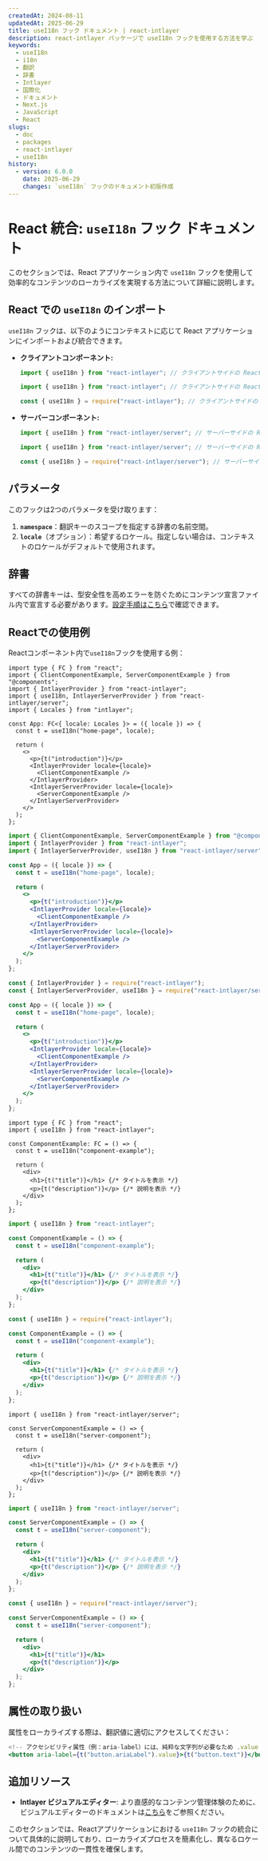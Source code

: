 ```yaml
---
createdAt: 2024-08-11
updatedAt: 2025-06-29
title: useI18n フック ドキュメント | react-intlayer
description: react-intlayer パッケージで useI18n フックを使用する方法を学ぶ
keywords:
  - useI18n
  - i18n
  - 翻訳
  - 辞書
  - Intlayer
  - 国際化
  - ドキュメント
  - Next.js
  - JavaScript
  - React
slugs:
  - doc
  - packages
  - react-intlayer
  - useI18n
history:
  - version: 6.0.0
    date: 2025-06-29
    changes: `useI18n` フックのドキュメント初版作成
---
```


# React 統合: `useI18n` フック ドキュメント

このセクションでは、React アプリケーション内で `useI18n` フックを使用して効率的なコンテンツのローカライズを実現する方法について詳細に説明します。

## React での `useI18n` のインポート

`useI18n` フックは、以下のようにコンテキストに応じて React アプリケーションにインポートおよび統合できます。

- **クライアントコンポーネント:**

  ```typescript codeFormat="typescript"
  import { useI18n } from "react-intlayer"; // クライアントサイドの React コンポーネントで使用
  ```

  ```javascript codeFormat="esm"
  import { useI18n } from "react-intlayer"; // クライアントサイドの React コンポーネントで使用
  ```

  ```javascript codeFormat="commonjs"
  const { useI18n } = require("react-intlayer"); // クライアントサイドの React コンポーネントで使用
  ```

- **サーバーコンポーネント:**

  ```typescript codeFormat="commonjs"
  import { useI18n } from "react-intlayer/server"; // サーバーサイドの React コンポーネントで使用
  ```

  ```javascript codeFormat="esm"
  import { useI18n } from "react-intlayer/server"; // サーバーサイドの React コンポーネントで使用
  ```

  ```javascript codeFormat="commonjs"
  const { useI18n } = require("react-intlayer/server"); // サーバーサイドの React コンポーネントで使用
  ```

## パラメータ

このフックは2つのパラメータを受け取ります：

1. **`namespace`**：翻訳キーのスコープを指定する辞書の名前空間。
2. **`locale`**（オプション）：希望するロケール。指定しない場合は、コンテキストのロケールがデフォルトで使用されます。

## 辞書

すべての辞書キーは、型安全性を高めエラーを防ぐためにコンテンツ宣言ファイル内で宣言する必要があります。[設定手順はこちら](https://github.com/aymericzip/intlayer/blob/main/docs/docs/ja/dictionary/get_started.md)で確認できます。

## Reactでの使用例

Reactコンポーネント内で`useI18n`フックを使用する例：

```tsx fileName="src/App.tsx" codeFormat="typescript"
import type { FC } from "react";
import { ClientComponentExample, ServerComponentExample } from "@components";
import { IntlayerProvider } from "react-intlayer";
import { useI18n, IntlayerServerProvider } from "react-intlayer/server";
import { Locales } from "intlayer";

const App: FC<{ locale: Locales }> = ({ locale }) => {
  const t = useI18n("home-page", locale);

  return (
    <>
      <p>{t("introduction")}</p>
      <IntlayerProvider locale={locale}>
        <ClientComponentExample />
      </IntlayerProvider>
      <IntlayerServerProvider locale={locale}>
        <ServerComponentExample />
      </IntlayerServerProvider>
    </>
  );
};
```

```jsx fileName="src/app.jsx" codeFormat="esm"
import { ClientComponentExample, ServerComponentExample } from "@components";
import { IntlayerProvider } from "react-intlayer";
import { IntlayerServerProvider, useI18n } from "react-intlayer/server";

const App = ({ locale }) => {
  const t = useI18n("home-page", locale);

  return (
    <>
      <p>{t("introduction")}</p>
      <IntlayerProvider locale={locale}>
        <ClientComponentExample />
      </IntlayerProvider>
      <IntlayerServerProvider locale={locale}>
        <ServerComponentExample />
      </IntlayerServerProvider>
    </>
  );
};
```

```jsx fileName="src/app.cjs" codeFormat="commonjs"
const { IntlayerProvider } = require("react-intlayer");
const { IntlayerServerProvider, useI18n } = require("react-intlayer/server");

const App = ({ locale }) => {
  const t = useI18n("home-page", locale);

  return (
    <>
      <p>{t("introduction")}</p>
      <IntlayerProvider locale={locale}>
        <ClientComponentExample />
      </IntlayerProvider>
      <IntlayerServerProvider locale={locale}>
        <ServerComponentExample />
      </IntlayerServerProvider>
    </>
  );
};
```

```tsx fileName="src/components/ComponentExample.tsx" codeFormat="typescript"
import type { FC } from "react";
import { useI18n } from "react-intlayer";

const ComponentExample: FC = () => {
  const t = useI18n("component-example");

  return (
    <div>
      <h1>{t("title")}</h1> {/* タイトルを表示 */}
      <p>{t("description")}</p> {/* 説明を表示 */}
    </div>
  );
};
```

```jsx fileName="src/components/ComponentExample.jsx" codeFormat="esm"
import { useI18n } from "react-intlayer";

const ComponentExample = () => {
  const t = useI18n("component-example");

  return (
    <div>
      <h1>{t("title")}</h1> {/* タイトルを表示 */}
      <p>{t("description")}</p> {/* 説明を表示 */}
    </div>
  );
};
```

```jsx fileName="src/components/ComponentExample.cjs" codeFormat="commonjs"
const { useI18n } = require("react-intlayer");

const ComponentExample = () => {
  const t = useI18n("component-example");

  return (
    <div>
      <h1>{t("title")}</h1> {/* タイトルを表示 */}
      <p>{t("description")}</p> {/* 説明を表示 */}
    </div>
  );
};
```

```tsx fileName="src/components/ServerComponentExample.tsx" codeFormat="typescript"
import { useI18n } from "react-intlayer/server";

const ServerComponentExample = () => {
  const t = useI18n("server-component");

  return (
    <div>
      <h1>{t("title")}</h1> {/* タイトルを表示 */}
      <p>{t("description")}</p> {/* 説明を表示 */}
    </div>
  );
};
```

```jsx fileName="src/components/ServerComponentExample.jsx" codeFormat="esm"
import { useI18n } from "react-intlayer/server";

const ServerComponentExample = () => {
  const t = useI18n("server-component");

  return (
    <div>
      <h1>{t("title")}</h1> {/* タイトルを表示 */}
      <p>{t("description")}</p> {/* 説明を表示 */}
    </div>
  );
};
```

```jsx fileName="src/components/ServerComponentExample.cjs" codeFormat="commonjs"
const { useI18n } = require("react-intlayer/server");

const ServerComponentExample = () => {
  const t = useI18n("server-component");

  return (
    <div>
      <h1>{t("title")}</h1>
      <p>{t("description")}</p>
    </div>
  );
};
```

## 属性の取り扱い

属性をローカライズする際は、翻訳値に適切にアクセスしてください：

```jsx
<!-- アクセシビリティ属性（例：aria-label）には、純粋な文字列が必要なため .value を使用します -->
<button aria-label={t("button.ariaLabel").value}>{t("button.text")}</button>
```

## 追加リソース

- **Intlayer ビジュアルエディター**: より直感的なコンテンツ管理体験のために、ビジュアルエディターのドキュメントは[こちら](https://github.com/aymericzip/intlayer/blob/main/docs/docs/ja/intlayer_visual_editor.md)をご参照ください。

このセクションでは、Reactアプリケーションにおける `useI18n` フックの統合について具体的に説明しており、ローカライズプロセスを簡素化し、異なるロケール間でのコンテンツの一貫性を確保します。
